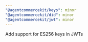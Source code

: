 ```yaml
---
"@agentcommercekit/keys": minor
"@agentcommercekit/did": minor
"@agentcommercekit/jwt": minor
---
```


Add support for ES256 keys in JWTs
